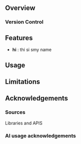 ## Overview

### Version Control

## Features
- **hi** : thi si smy name

## Usage

## Limitations

## Acknowledgements

### Sources
Libraries and APIS

### AI usage acknowledgements